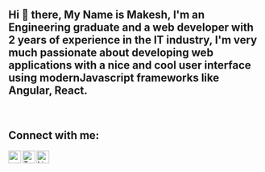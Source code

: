 ## Hi 👋 there, My Name is Makesh, I'm an Engineering graduate and a web developer with 2 years of experience in the IT industry, I'm very much passionate about developing web applications with a nice and cool user interface using modernJavascript frameworks like Angular, React.

<br />

## Connect with me:
[<img align="left" alt="makesh.in" width="25px" src="https://img.icons8.com/material-outlined/24/4a90e2/globe--v2.svg" />][website]
[<img align="left" alt="Twitter" width="25px" src="https://img.icons8.com/ios-glyphs/24/4a90e2/twitter.png" />][twitter]
[<img align="left" alt="LinkedIn" width="25px" src="https://img.icons8.com/ios-filled/250/4a90e2/linkedin.png" />][linkedin]

<!--
**makesh-kumar/makesh-kumar** is a ✨ _special_ ✨ repository because its `README.md` (this file) appears on your GitHub profile.

Here are some ideas to get you started:

- 🔭 I’m currently working on ...
- 🌱 I’m currently learning ...
- 👯 I’m looking to collaborate on ...
- 🤔 I’m looking for help with ...
- 💬 Ask me about ...
- 📫 How to reach me: ...
- 😄 Pronouns: ...
- ⚡ Fun fact: ...
-->

[website]: http://makesh.in
[twitter]: https://twitter.com/this_is_makesh
[linkedin]: https://linkedin.com/in/makesh-kumar/
